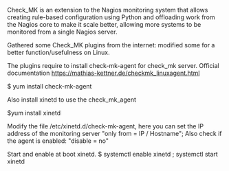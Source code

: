 Check_MK is an extension to the Nagios monitoring system that allows creating rule-based configuration using Python and offloading work from the Nagios core to make it scale better, allowing more systems to be monitored from a single Nagios server.

Gathered some Check_MK plugins from the internet: modified some for a better function/usefulness on Linux.

The plugins require to install check-mk-agent for check_mk server.
Official documentation https://mathias-kettner.de/checkmk_linuxagent.html

$ yum install check-mk-agent

Also install xinetd to use the check_mk_agent

$yum install xinetd

Modify the file /etc/xinetd.d/check-mk-agent, here you can set the IP address of the monitoring server
"only from = IP / Hostname"; 
Also check if the agent is enabled: "disable  = no"

Start and enable at boot xinetd.
$ systemctl enable xinetd ; systemctl start xinetd
